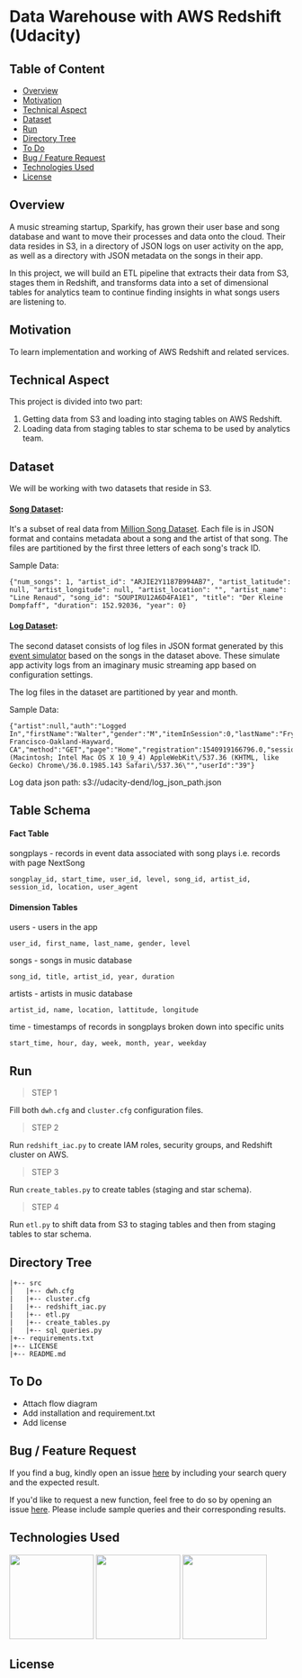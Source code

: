 # Data Warehouse with AWS Redshift (Udacity)

## Table of Content
  * [Overview](#overview)
  * [Motivation](#motivation)
  * [Technical Aspect](#technical-aspect)
  * [Dataset](#dataset)
  * [Run](#run)
  * [Directory Tree](#directory-tree)
  * [To Do](#to-do)
  * [Bug / Feature Request](#bug---feature-request)
  * [Technologies Used](#technologies-used)
  * [License](#license)
  
## Overview

A music streaming startup, Sparkify, has grown their user base and song database and want to move their processes and data onto the cloud. Their data resides in S3, in a directory of JSON logs on user activity on the app, as well as a directory with JSON metadata on the songs in their app.

In this project, we will build an ETL pipeline that extracts their data from S3, stages them in Redshift, and transforms data into a set of dimensional tables for analytics team to continue finding insights in what songs users are listening to.

## Motivation 

To learn implementation and working of AWS Redshift and related services.

## Technical Aspect 

This project is divided into two part:

1. Getting data from S3 and loading into staging tables on AWS Redshift.
2. Loading data from staging tables to star schema to be used by analytics team.

## Dataset

We will be working with two datasets that reside in S3. 

#### [Song Dataset](s3://udacity-dend/song_data): 
It's a subset of real data from [Million Song Dataset](https://labrosa.ee.columbia.edu/millionsong/). Each file is in JSON format and contains metadata about a song and the artist of that song. The files are partitioned by the first three letters of each song's track ID.

Sample Data:
```
{"num_songs": 1, "artist_id": "ARJIE2Y1187B994AB7", "artist_latitude": null, "artist_longitude": null, "artist_location": "", "artist_name": "Line Renaud", "song_id": "SOUPIRU12A6D4FA1E1", "title": "Der Kleine Dompfaff", "duration": 152.92036, "year": 0}
```

#### [Log Dataset](s3://udacity-dend/log_data):
The second dataset consists of log files in JSON format generated by this  [event simulator](https://github.com/Interana/eventsim)  based on the songs in the dataset above. These simulate app activity logs from an imaginary music streaming app based on configuration settings.

The log files in the dataset are partitioned by year and month. 

Sample Data: 
```
{"artist":null,"auth":"Logged In","firstName":"Walter","gender":"M","itemInSession":0,"lastName":"Frye","length":null,"level":"free","location":"San Francisco-Oakland-Hayward, CA","method":"GET","page":"Home","registration":1540919166796.0,"sessionId":38,"song":null,"status":200,"ts":1541105830796,"userAgent":"\"Mozilla\/5.0 (Macintosh; Intel Mac OS X 10_9_4) AppleWebKit\/537.36 (KHTML, like Gecko) Chrome\/36.0.1985.143 Safari\/537.36\"","userId":"39"}
```

Log data json path: s3://udacity-dend/log_json_path.json

## Table Schema

#### Fact Table
songplays - records in event data associated with song plays i.e. records with page NextSong

    songplay_id, start_time, user_id, level, song_id, artist_id, session_id, location, user_agent

#### Dimension Tables 
users - users in the app

    user_id, first_name, last_name, gender, level
songs - songs in music database

    song_id, title, artist_id, year, duration

artists - artists in music database

    artist_id, name, location, lattitude, longitude

time -  timestamps of records in songplays broken down into specific units

    start_time, hour, day, week, month, year, weekday

## Run

> STEP 1

Fill both `dwh.cfg` and `cluster.cfg` configuration files.

> STEP 2 

Run `redshift_iac.py` to create IAM roles, security groups, and Redshift cluster on AWS.

> STEP 3

Run `create_tables.py` to create tables (staging and star schema).

> STEP 4 

Run `etl.py` to shift data from S3 to staging tables and then from staging tables to 
star schema. 

## Directory Tree 
```
|+-- src 
│   |+-- dwh.cfg
|   |+-- cluster.cfg
|   |+-- redshift_iac.py
|   |+-- etl.py
|   |+-- create_tables.py
|   |+-- sql_queries.py
|+-- requirements.txt
|+-- LICENSE
|+-- README.md
```

## To Do
- Attach flow diagram
- Add installation and requirement.txt
- Add license 

## Bug / Feature Request 

If you find a bug, kindly open an issue [here](https://github.com/mayank311996/data-engineering-projects/issues/new) by including your search query and the expected result.

If you'd like to request a new function, feel free to do so by opening an issue [here](https://github.com/mayank311996/data-engineering-projects/issues/new). Please include sample queries and their corresponding results.

## Technologies Used 

[<img target="_blank" src="https://cdn2.hubspot.net/hubfs/4981955/logo-amazon-redshift-1.png" width=150>](https://aws.amazon.com/redshift/) 
[<img target="_blank" src="https://braze-marketing-assets.s3.amazonaws.com/images/partner_logos/_1200x630_crop_center-center_82_none/amazon-s3.png?mtime=1536784175" width=150>](https://aws.amazon.com/s3/) 
[<img target="_blank" src="https://miro.medium.com/max/640/1*YICL3VI0HI7kgkUfu3JI1g.png" width=150>](https://aws.amazon.com/iam/) 

## License 